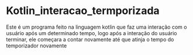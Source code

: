 # Kotlin_interacao_termporizada
Este é um programa feito na linguagem kotlin que faz uma interação com o usuário após um determinado tempo, logo após a interação do usuário terminar, ele começara a contar novamente até que atinja o tempo do temporizador novamente 
